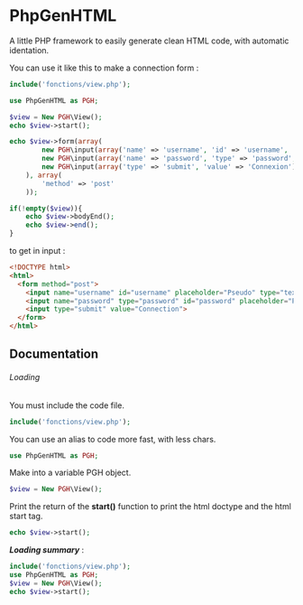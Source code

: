 # PhpGenHTML
A little PHP framework to easily generate clean HTML code, with automatic identation.

You can use it like this to make a connection form :

```php
include('fonctions/view.php');

use PhpGenHTML as PGH;

$view = New PGH\View();
echo $view->start();

echo $view->form(array(
		new PGH\input(array('name' => 'username', 'id' => 'username', 'placeholder' => 'Pseudo')),
		new PGH\input(array('name' => 'password', 'type' => 'password', 'id' => 'password', 'placeholder' => 'Mot de passe')),
		new PGH\input(array('type' => 'submit', 'value' => 'Connexion'))
	), array(
		'method' => 'post'
	));

if(!empty($view)){
	echo $view->bodyEnd();
	echo $view->end();
}
```
  
to get in input :

```html
<!DOCTYPE html>
<html>
  <form method="post">
    <input name="username" id="username" placeholder="Pseudo" type="text">
    <input name="password" type="password" id="password" placeholder="Password">
    <input type="submit" value="Connection">
  </form>
</html>
```



## Documentation
###### Loading
You must include the code file.
```php
include('fonctions/view.php');
```
You can use an alias to code more fast, with less chars.
```php
use PhpGenHTML as PGH;
```
Make into a variable PGH object.
```php
$view = New PGH\View();
```
Print the return of the **start()** function to print the html doctype and the html start tag.
```php
echo $view->start();
```

**_Loading summary_** :
```php
include('fonctions/view.php');
use PhpGenHTML as PGH;
$view = New PGH\View();
echo $view->start();
```
